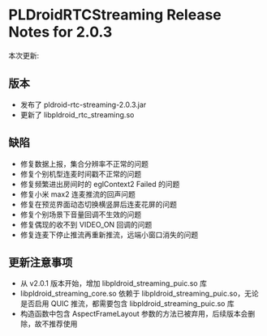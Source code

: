 # PLDroidRTCStreaming Release Notes for 2.0.3

本次更新:

## 版本

- 发布了 pldroid-rtc-streaming-2.0.3.jar
- 更新了 libpldroid_rtc_streaming.so

## 缺陷

- 修复数据上报，集合分辨率不正常的问题
- 修复个别机型连麦时间戳不正常的问题
- 修复频繁进出房间时的 eglContext2 Failed 的问题
- 修复小米 max2 连麦推流的回声问题
- 修复在预览界面动态切换横竖屏后连麦花屏的问题
- 修复个别场景下音量回调不生效的问题
- 修复偶现的收不到 VIDEO_ON 回调的问题
- 修复连麦下停止推流再重新推流，远端小窗口消失的问题

## 更新注意事项

- 从 v2.0.1 版本开始，增加 libpldroid_streaming_puic.so 库
- libpldroid_streaming_core.so 依赖于 libpldroid_streaming_puic.so，无论是否启用 QUIC 推流，都需要包含 libpldroid_streaming_puic.so 库
- 构造函数中包含 AspectFrameLayout 参数的方法已被弃用，后续版本会删除，故不推荐使用

